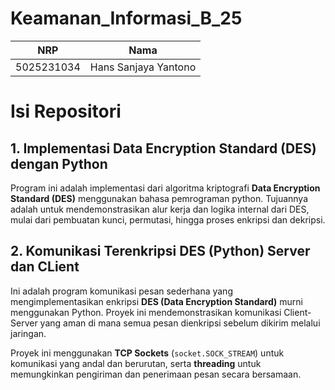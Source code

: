 # Keamanan_Informasi_B_25
| NRP | Nama |
|----------|----------|
| 5025231034 | Hans Sanjaya Yantono|

# Isi Repositori
## 1. Implementasi Data Encryption Standard (DES) dengan Python

Program ini adalah implementasi dari algoritma kriptografi **Data Encryption Standard (DES)** menggunakan bahasa pemrograman python. Tujuannya adalah untuk mendemonstrasikan alur kerja dan logika internal dari DES, mulai dari pembuatan kunci, permutasi, hingga proses enkripsi dan dekripsi.

## 2. Komunikasi Terenkripsi DES (Python) Server dan CLient

Ini adalah program komunikasi pesan sederhana yang mengimplementasikan enkripsi **DES (Data Encryption Standard)** murni menggunakan Python. Proyek ini mendemonstrasikan komunikasi Client-Server yang aman di mana semua pesan dienkripsi sebelum dikirim melalui jaringan.

Proyek ini menggunakan **TCP Sockets** (`socket.SOCK_STREAM`) untuk komunikasi yang andal dan berurutan, serta **threading** untuk memungkinkan pengiriman dan penerimaan pesan secara bersamaan.
